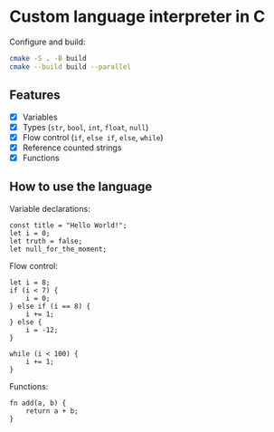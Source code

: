 # Custom language interpreter in C

Configure and build:

```bash
cmake -S . -B build
cmake --build build --parallel
```

## Features

- [x] Variables
- [x] Types (`str`, `bool`, `int`, `float`, `null`)
- [x] Flow control (`if`, `else if`, `else`, `while`)
- [x] Reference counted strings
- [x] Functions

## How to use the language

Variable declarations:

```
const title = "Hello World!";
let i = 0;
let truth = false;
let null_for_the_moment;
```

Flow control:

```
let i = 8;
if (i < 7) {
    i = 0;
} else if (i == 8) {
    i += 1;
} else {
    i = -12;
}

while (i < 100) {
    i += 1;
}
```

Functions:

```
fn add(a, b) {
    return a + b;
} 
```